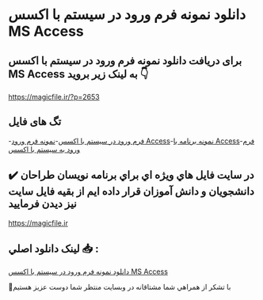# دانلود نمونه فرم ورود در سیستم با اکسس MS Access

## برای دریافت دانلود نمونه فرم ورود در سیستم با اکسس MS Access به لینک زیر بروید 👇

https://magicfile.ir/?p=2653

## تگ های فایل

-[فرم ورود در سیستم با اکسس](https://magicfile.ir/product/%d9%86%d9%85%d9%88%d9%86%d9%87-%d9%81%d8%b1%d9%85-%d9%88%d8%b1%d9%88%d8%af-%d8%af%d8%b1-%d8%b3%db%8c%d8%b3%d8%aa%d9%85-%d8%a8%d8%a7-%d8%a7%da%a9%d8%b3%d8%b3-ms-access/)-[نمونه فرم ورود Access](https://magicfile.ir/product/%d9%86%d9%85%d9%88%d9%86%d9%87-%d9%81%d8%b1%d9%85-%d9%88%d8%b1%d9%88%d8%af-%d8%af%d8%b1-%d8%b3%db%8c%d8%b3%d8%aa%d9%85-%d8%a8%d8%a7-%d8%a7%da%a9%d8%b3%d8%b3-ms-access/)-[نمونه برنامه با Access](https://magicfile.ir/product/%d9%86%d9%85%d9%88%d9%86%d9%87-%d9%81%d8%b1%d9%85-%d9%88%d8%b1%d9%88%d8%af-%d8%af%d8%b1-%d8%b3%db%8c%d8%b3%d8%aa%d9%85-%d8%a8%d8%a7-%d8%a7%da%a9%d8%b3%d8%b3-ms-access/)-[فرم ورود به سیستم با اکسس](https://magicfile.ir/product/%d9%86%d9%85%d9%88%d9%86%d9%87-%d9%81%d8%b1%d9%85-%d9%88%d8%b1%d9%88%d8%af-%d8%af%d8%b1-%d8%b3%db%8c%d8%b3%d8%aa%d9%85-%d8%a8%d8%a7-%d8%a7%da%a9%d8%b3%d8%b3-ms-access/)

## ✔️ در سايت فايل هاي ويژه اي براي برنامه نويسان طراحان دانشجويان و دانش آموزان قرار داده ايم از بقيه فايل سايت نيز ديدن فرماييد

https://magicfile.ir


## لينک دانلود اصلي 📥 :

[دانلود نمونه فرم ورود در سیستم با اکسس MS Access](https://magicfile.ir/product/%d9%86%d9%85%d9%88%d9%86%d9%87-%d9%81%d8%b1%d9%85-%d9%88%d8%b1%d9%88%d8%af-%d8%af%d8%b1-%d8%b3%db%8c%d8%b3%d8%aa%d9%85-%d8%a8%d8%a7-%d8%a7%da%a9%d8%b3%d8%b3-ms-access/) 


🙏با تشکر از همراهي شما مشتاقانه در وبسایت منتظر شما دوست عزیز هستیم

